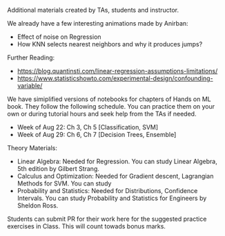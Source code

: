 Additional materials created by TAs, students and instructor.

We already have a few interesting animations made by Anirban:
* Effect of noise on Regression
* How KNN selects nearest neighbors and why it produces jumps?

Further Reading:

* https://blog.quantinsti.com/linear-regression-assumptions-limitations/
* https://www.statisticshowto.com/experimental-design/confounding-variable/



We have simiplified versions of notebooks for chapters of Hands on ML book. They follow the following schedule. You can practice them on your own or during tutorial hours and seek help from the TAs if needed.
* Week of Aug 22: Ch 3, Ch 5 [Classification, SVM]
* Week of Aug 29: Ch 6, Ch 7 [Decision Trees, Ensemble]

Theory Materials:
* Linear Algebra: Needed for Regression. You can study Linear Algebra, 5th edition by Gilbert Strang.
* Calculus and Optimization: Needed for Gradient descent, Lagrangian Methods for SVM. You can study 
* Probability and Statistics: Needed for Distributions, Confidence Intervals. You can study Probability and Statistics for Engineers by Sheldon Ross.

Students can submit PR for their work here for the suggested practice exercises in Class. This will count towads bonus marks.
